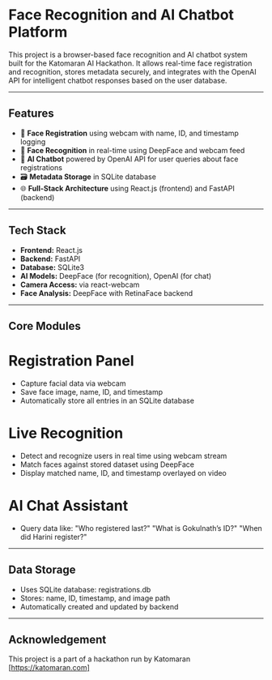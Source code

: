 # Face Recognition and AI Chatbot Platform

This project is a browser-based face recognition and AI chatbot system built for the Katomaran AI Hackathon. It allows real-time face registration and recognition, stores metadata securely, and integrates with the OpenAI API for intelligent chatbot responses based on the user database.

---

## Features

- 📸 **Face Registration** using webcam with name, ID, and timestamp logging  
- 🎯 **Face Recognition** in real-time using DeepFace and webcam feed  
- 🧠 **AI Chatbot** powered by OpenAI API for user queries about face registrations  
- 🗃️ **Metadata Storage** in SQLite database  
- 🌐 **Full-Stack Architecture** using React.js (frontend) and FastAPI (backend)  

---

## Tech Stack

- **Frontend:** React.js  
- **Backend:** FastAPI  
- **Database:** SQLite3  
- **AI Models:** DeepFace (for recognition), OpenAI (for chat)  
- **Camera Access:** via react-webcam  
- **Face Analysis:** DeepFace with RetinaFace backend  

---

## Core Modules

# Registration Panel

- Capture facial data via webcam
- Save face image, name, ID, and timestamp
- Automatically store all entries in an SQLite database

# Live Recognition
- Detect and recognize users in real time using webcam stream
- Match faces against stored dataset using DeepFace
- Display matched name, ID, and timestamp overlayed on video

# AI Chat Assistant

- Query data like:
"Who registered last?"
"What is Gokulnath’s ID?"
"When did Harini register?"

---

## Data Storage

- Uses SQLite database: registrations.db
- Stores: name, ID, timestamp, and image path
- Automatically created and updated by backend

---

## Acknowledgement
This project is a part of a hackathon run by Katomaran [https://katomaran.com]
